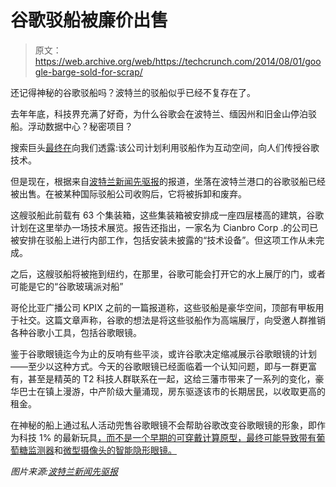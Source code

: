 # 谷歌驳船被廉价出售

> 原文：<https://web.archive.org/web/https://techcrunch.com/2014/08/01/google-barge-sold-for-scrap/>

还记得神秘的谷歌驳船吗？波特兰的驳船似乎已经不复存在了。

去年年底，科技界充满了好奇，为什么谷歌会在波特兰、缅因州和旧金山停泊驳船。浮动数据中心？秘密项目？

搜索巨头[最终在](https://web.archive.org/web/20230319220329/https://techcrunch.com/2013/11/06/google-says-its-using-mystery-barges-as-interactive-space-where-people-can-learn-about-its-technology/)向我们透露:该公司计划利用驳船作为互动空间，向人们传授谷歌技术。

但是现在，根据来自[波特兰新闻先驱报](https://web.archive.org/web/20230319220329/http://www.pressherald.com/2014/07/31/mystery-ends-portlands-google-barge-going-nowhere/)的报道，坐落在波特兰港口的谷歌驳船已经被出售。在被某种国际驳船公司收购后，它将被拆卸和废弃。

这艘驳船此前载有 63 个集装箱，这些集装箱被安排成一座四层楼高的建筑，谷歌计划在这里举办一场技术展览。报告还指出，一家名为 Cianbro Corp .的公司已被安排在驳船上进行内部工作，包括安装未披露的“技术设备”。但这项工作从未完成。

之后，这艘驳船将被拖到纽约，在那里，谷歌可能会打开它的水上展厅的门，或者可能是它的“谷歌玻璃派对船”

哥伦比亚广播公司 KPIX 之前的一篇报道称，这些驳船是豪华空间，顶部有甲板用于社交。这篇文章声称，谷歌的想法是将这些驳船作为高端展厅，向受邀人群推销各种谷歌小工具，包括谷歌眼镜。

鉴于谷歌眼镜迄今为止的反响有些平淡，或许谷歌决定缩减展示谷歌眼镜的计划——至少以这种方式。今天的谷歌眼镜已经面临着一个认知问题，即与一群更富有，甚至是精英的 T2 科技人群联系在一起，这给三藩市带来了一系列的变化，豪华巴士在镇上漫游，中产阶级大量涌现，房东驱逐该市的长期居民，以收取更高的租金。

在神秘的船上通过私人活动兜售谷歌眼镜不会帮助谷歌改变谷歌眼镜的形象，即作为科技 1% 的最新玩具[，而不是一个早期的可穿戴计算原型，最终可能导致带有](https://web.archive.org/web/20230319220329/https://techcrunch.com/2014/06/23/google-glass-frames-by-diane-von-furstenberg-now-on-sale-in-the-u-s/)[葡萄糖监测器](https://web.archive.org/web/20230319220329/https://techcrunch.com/2014/01/16/google-shows-off-smart-contact-lens-that-lets-diabetics-measure-their-glucose-levels/)和[微型摄像头的智能隐形眼镜。](https://web.archive.org/web/20230319220329/https://techcrunch.com/2014/04/14/google-patents-tiny-cameras-embedded-in-contact-lenses/)

*图片来源:[波特兰新闻先驱报](https://web.archive.org/web/20230319220329/http://www.pressherald.com/2014/07/31/mystery-ends-portlands-google-barge-going-nowhere/)*